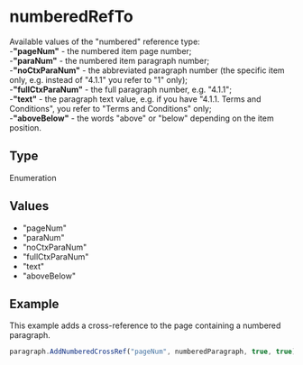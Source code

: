 # numberedRefTo

Available values of the "numbered" reference type:\
-**"pageNum"** - the numbered item page number;\
-**"paraNum"** - the numbered item paragraph number;\
-**"noCtxParaNum"** - the abbreviated paragraph number (the specific item only, e.g. instead of "4.1.1" you refer to "1" only);\
-**"fullCtxParaNum"** - the full paragraph number, e.g. "4.1.1";\
-**"text"** - the paragraph text value, e.g. if you have "4.1.1. Terms and Conditions", you refer to "Terms and Conditions" only;\
-**"aboveBelow"** - the words "above" or "below" depending on the item position.

## Type

Enumeration

## Values

- "pageNum"
- "paraNum"
- "noCtxParaNum"
- "fullCtxParaNum"
- "text"
- "aboveBelow"


## Example

This example adds a cross-reference to the page containing a numbered paragraph.

```javascript editor-docx
paragraph.AddNumberedCrossRef("pageNum", numberedParagraph, true, true);
```
